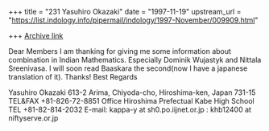 +++
title = "231 Yasuhiro Okazaki"
date = "1997-11-19"
upstream_url = "https://list.indology.info/pipermail/indology/1997-November/009909.html"

+++
[Archive link](https://list.indology.info/pipermail/indology/1997-November/009909.html)

Dear Members
I am thanking for giving me some information about combination in Indian
Mathematics.
Especially Dominik Wujastyk and Nittala Sreenivasa.
I will soon read Baaskara the second(now I have a japanese translation of it).
Thanks!
Best Regards


Yasuhiro Okazaki
613-2 Arima, Chiyoda-cho,
Hiroshima-ken, Japan 731-15
TEL&FAX +81-826-72-8851
Office Hiroshima Prefectual Kabe High School
TEL +81-82-814-2032
E-mail: kappa-y at sh0.po.iijnet.or.jp
           : khb12400 at niftyserve.or.jp



